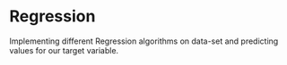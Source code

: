 # Regression
Implementing different Regression algorithms on data-set and predicting values for our target variable. 
